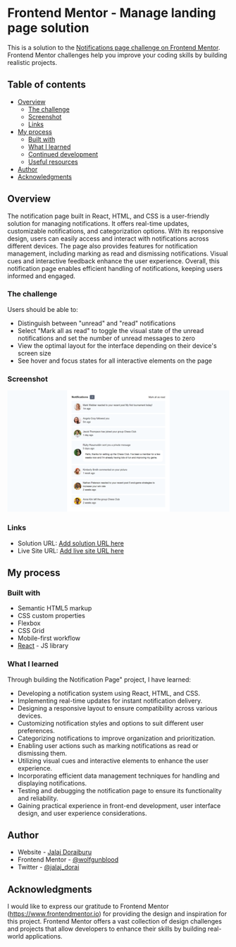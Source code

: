 # Frontend Mentor - Manage landing page solution

This is a solution to the [Notifications page challenge on Frontend Mentor](https://www.frontendmentor.io/challenges/notifications-page-DqK5QAmKbC). Frontend Mentor challenges help you improve your coding skills by building realistic projects. 

## Table of contents

- [Overview](#overview)
  - [The challenge](#the-challenge)
  - [Screenshot](#screenshot)
  - [Links](#links)
- [My process](#my-process)
  - [Built with](#built-with)
  - [What I learned](#what-i-learned)
  - [Continued development](#continued-development)
  - [Useful resources](#useful-resources)
- [Author](#author)
- [Acknowledgments](#acknowledgments)

## Overview

The notification page built in React, HTML, and CSS is a user-friendly solution for managing notifications. It offers real-time updates, customizable notifications, and categorization options. With its responsive design, users can easily access and interact with notifications across different devices. The page also provides features for notification management, including marking as read and dismissing notifications. Visual cues and interactive feedback enhance the user experience. Overall, this notification page enables efficient handling of notifications, keeping users informed and engaged.

### The challenge

Users should be able to:

- Distinguish between "unread" and "read" notifications
- Select "Mark all as read" to toggle the visual state of the unread notifications and set the number of unread messages to zero
- View the optimal layout for the interface depending on their device's screen size
- See hover and focus states for all interactive elements on the page

### Screenshot

![](./Screenshot.png)

### Links

- Solution URL: [Add solution URL here](https://github.com/wolfgunblood/notification-page)
- Live Site URL: [Add live site URL here](https://wolfgunblood.github.io/notification-page/)

## My process

### Built with

- Semantic HTML5 markup
- CSS custom properties
- Flexbox
- CSS Grid
- Mobile-first workflow
- [React](https://reactjs.org/) - JS library


### What I learned

Through building the Notification Page" project, I have learned:

- Developing a notification system using React, HTML, and CSS.
- Implementing real-time updates for instant notification delivery.
- Designing a responsive layout to ensure compatibility across various devices.
- Customizing notification styles and options to suit different user preferences.
- Categorizing notifications to improve organization and prioritization.
- Enabling user actions such as marking notifications as read or dismissing them.
- Utilizing visual cues and interactive elements to enhance the user experience.
- Incorporating efficient data management techniques for handling and displaying notifications.
- Testing and debugging the notification page to ensure its functionality and reliability.
- Gaining practical experience in front-end development, user interface design, and user experience considerations.

## Author

- Website - [Jalaj Doraiburu](https://wolfgunblood.github.io/portfolio/)
- Frontend Mentor - [@wolfgunblood](https://www.frontendmentor.io/profile/wolfgunblood)
- Twitter - [@jalaj_dorai](https://twitter.com/jalaj_dorai)


## Acknowledgments

I would like to express our gratitude to Frontend Mentor (https://www.frontendmentor.io) for providing the design and inspiration for this project. Frontend Mentor offers a vast collection of design challenges and projects that allow developers to enhance their skills by building real-world applications.